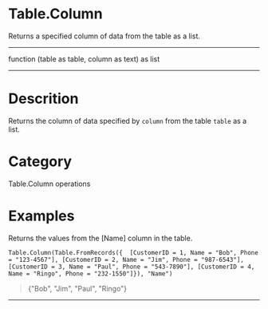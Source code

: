 ﻿# Table.Column
Returns a specified column of data from the table as a list.
***
function (table as table, column as text) as list
***
# Descrition 
Returns the column of data specified by <code>column</code> from the table <code>table</code> as a list.
# Category 
Table.Column operations
# Examples 
Returns the values from the [Name] column in the table.
```
Table.Column(Table.FromRecords({  [CustomerID = 1, Name = "Bob", Phone = "123-4567"], [CustomerID = 2, Name = "Jim", Phone = "987-6543"], [CustomerID = 3, Name = "Paul", Phone = "543-7890"], [CustomerID = 4, Name = "Ringo", Phone = "232-1550"]}), "Name")
```
> {"Bob", "Jim", "Paul", "Ringo"}
***

